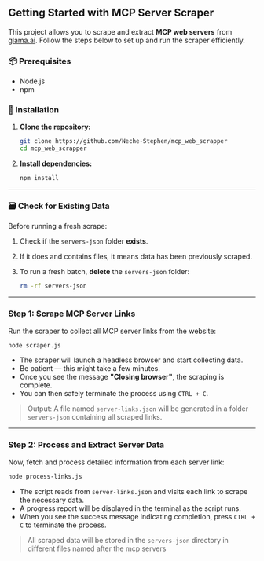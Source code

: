 

##  Getting Started with MCP Server Scraper

This project allows you to scrape and extract **MCP web servers** from [glama.ai](https://glama.ai). Follow the steps below to set up and run the scraper efficiently.

### 📦 Prerequisites

- Node.js 
- npm

### 🔧 Installation

1. **Clone the repository:**

   ```bash
   git clone https://github.com/Neche-Stephen/mcp_web_scrapper
   cd mcp_web_scrapper
   ```

2. **Install dependencies:**

   ```bash
   npm install
   ```

---

### 🗃 Check for Existing Data

Before running a fresh scrape:

1. Check if the `servers-json` folder **exists**.
2. If it does and contains files, it means data has been previously scraped.
3. To run a fresh batch, **delete** the `servers-json` folder:

   ```bash
   rm -rf servers-json
   ```

---

### Step 1: Scrape MCP Server Links

Run the scraper to collect all MCP server links from the website:

```bash
node scraper.js
```

- The scraper will launch a headless browser and start collecting data.
- Be patient — this might take a few minutes.
- Once you see the message **"Closing browser"**, the scraping is complete.
- You can then safely terminate the process using `CTRL + C`.

> Output: A file named `server-links.json` will be generated in a folder `servers-json` containing all scraped links.

---

### Step 2: Process and Extract Server Data

Now, fetch and process detailed information from each server link:

```bash
node process-links.js
```

- The script reads from `server-links.json` and visits each link to scrape the necessary data.
- A progress report will be displayed in the terminal as the script runs.
- When you see the success message indicating completion, press `CTRL + C` to terminate the process.

> All scraped data will be stored in the `servers-json` directory in different files named after the mcp servers